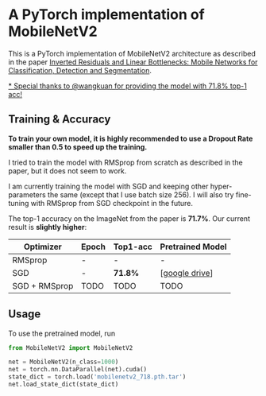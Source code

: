 # A PyTorch implementation of MobileNetV2

This is a PyTorch implementation of MobileNetV2 architecture as described in the paper [Inverted Residuals and Linear Bottlenecks: Mobile Networks for Classification, Detection and Segmentation](https://arxiv.org/pdf/1801.04381).

<u>* Special thanks to @wangkuan for providing the model with 71.8% top-1 acc!</u>

## Training & Accuracy

**To train your own model, it is highly recommended to use a Dropout Rate smaller than 0.5 to speed up the training.**

I tried to train the model with RMSprop from scratch as described in the paper, but it does not seem to work. 

I am currently training the model with SGD and keeping other hyper-parameters the same (except that I use batch size 256). I will also try fine-tuning with RMSprop from SGD checkpoint in the future.

The top-1 accuracy on the ImageNet from the paper is **71.7%**. Our current result is **slightly higher**:

| Optimizer     | Epoch | Top1-acc  | Pretrained Model                                             |
| ------------- | ----- | --------- | ------------------------------------------------------------ |
| RMSprop       | -     | -         | -                                                            |
| SGD           | -     | **71.8%** | [[google drive](https://drive.google.com/file/d/1nFZhtKQcw_PeMg8ZZDLdWBcnzqx67hY9/view?usp=sharing)] |
| SGD + RMSprop | TODO  | TODO      | TODO                                                         |

## Usage
To use the pretrained model, run

```python
from MobileNetV2 import MobileNetV2

net = MobileNetV2(n_class=1000)
net = torch.nn.DataParallel(net).cuda()
state_dict = torch.load('mobilenetv2_718.pth.tar')
net.load_state_dict(state_dict)
```

